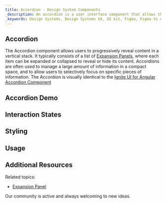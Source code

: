 ```yaml
---
title: Accordion - Design System Components
_description: An accordion is a user interface component that allows the user to hide or reveal content.
_keywords: Design Systems, Design Systems UX, UI kit, Figma, Figma to Angular, Export code from Figma, Figma to HTML, Figma UI kits, Sketch, Ignite UI for Angular, Sketch to Angular, Angular, Angular Design System, Export code from Sketch, Design Kits for Angular, Sketch HTML, Sketch to HTML, Sketch UI kits
---
```


## Accordion

The Accordion component allows users to progressively reveal content in a vertical stack. It typically consists of a list of [Expansion Panels](expansion-panel.md), where each item can be expanded or collapsed to reveal or hide its content. Accordions are often used to manage a large amount of information in a compact space, and to allow users to selectively focus on specific pieces of information. The Accordion is visually identical to the [Ignite UI for Angular Accordion Component](https://www.infragistics.com/products/ignite-ui-angular/angular/components/accordion)

## Accordion Demo

## Interaction States

## Styling

## Usage

## Additional Resources

Related topics:

- [Expansion Panel](expansion-panel.md)
  <div class="divider--half"></div>

Our community is active and always welcoming to new ideas.